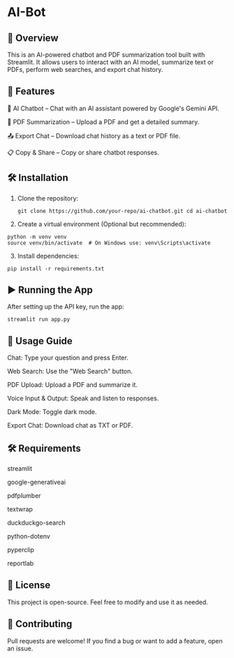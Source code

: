 # AI-Bot

## 📌 Overview

This is an AI-powered chatbot and PDF summarization tool built with Streamlit. It allows users to interact with an AI model, summarize text or PDFs, perform web searches, and export chat history.

## 🚀 Features

💬 AI Chatbot – Chat with an AI assistant powered by Google's Gemini API.

📑 PDF Summarization – Upload a PDF and get a detailed summary.

📤 Export Chat – Download chat history as a text or PDF file.

📋 Copy & Share – Copy or share chatbot responses.

## 🛠️ Installation

1) Clone the repository:
   
   ```
   git clone https://github.com/your-repo/ai-chatbot.git cd ai-chatbot
   ```
3) Create a virtual environment (Optional but recommended):
```
python -m venv venv
source venv/bin/activate  # On Windows use: venv\Scripts\activate
```
3) Install dependencies:

```
pip install -r requirements.txt
```

## ▶️ Running the App

After setting up the API key, run the app:
```
streamlit run app.py
```

## 📜 Usage Guide

Chat: Type your question and press Enter.

Web Search: Use the "Web Search" button.

PDF Upload: Upload a PDF and summarize it.

Voice Input & Output: Speak and listen to responses.

Dark Mode: Toggle dark mode.

Export Chat: Download chat as TXT or PDF.

## 🛠️ Requirements

streamlit

google-generativeai

pdfplumber

textwrap

duckduckgo-search

python-dotenv

pyperclip

reportlab

## 📝 License

This project is open-source. Feel free to modify and use it as needed.

## 🤝 Contributing

Pull requests are welcome! If you find a bug or want to add a feature, open an issue.


